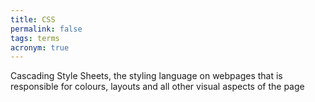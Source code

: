 ```yaml
---
title: CSS
permalink: false
tags: terms
acronym: true
---
```

Cascading Style Sheets, the styling language on webpages that is responsible for colours, layouts and all other visual aspects of the page